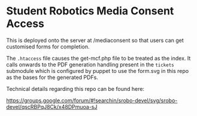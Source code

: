 # Student Robotics Media Consent Access

This is deployed onto the server at /mediaconsent so that users can get
customised forms for completion.

The `.htaccess` file causes the get-mcf.php file to be treated as the index.
It calls onwards to the PDF generation handling present in the `tickets`
submodule which is configured by puppet to use the form.svg in this repo
as the bases for the generated PDFs.

Technical details regarding this repo can be found here:

https://groups.google.com/forum/#!searchin/srobo-devel/svg/srobo-devel/qscRBPqJ8Ck/x48DPmuoa-sJ
